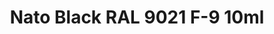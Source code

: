 ---
layout: product
title: "Nato Black RAL 9021 F-9 10ml"
price: "330" 
desc: "Acrylic Laquer 10mL"
img_path: "/assets/img/RC082.webp"
brand: "AK "
available: true
special_offer: false
new: false
soon: false
cat: "020000"
subcat: "020200"
subsubcat: "020201"
sifra: "RC082"
popular: false
spec: false
---